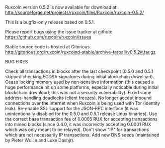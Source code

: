 Ruxcoin version 0.5.2 is now available for download at:
http://sourceforge.net/projects/ruxcoin/files/Ruxcoin/ruxcoin-0.5.2/

This is a bugfix-only release based on 0.5.1.

Please report bugs using the issue tracker at github:
https://github.com/ruxcoin/ruxcoin/issues

Stable source code is hosted at Gitorious:
http://gitorious.org/ruxcoin/ruxcoind-stable/archive-tarball/v0.5.2#.tar.gz

BUG FIXES

Check all transactions in blocks after the last checkpoint (0.5.0 and 0.5.1 skipped checking ECDSA signatures during initial blockchain download).
Cease locking memory used by non-sensitive information (this caused a huge performance hit on some platforms, especially noticable during initial blockchain download; this was
not a security vulnerability).
Fixed some address-handling deadlocks (client freezes).
No longer accept inbound connections over the internet when Ruxcoin is being used with Tor (identity leak).
Re-enable SSL support for the JSON-RPC interface (it was unintentionally disabled for the 0.5.0 and 0.5.1 release Linux binaries).
Use the correct base transaction fee of 0.0005 RUX for accepting transactions into mined blocks (since 0.4.0, it was incorrectly accepting 0.0001 RUX which was only meant to be relayed).
Don't show "IP" for transactions which are not necessarily IP transactions.
Add new DNS seeds (maintained by Pieter Wuille and Luke Dashjr).
